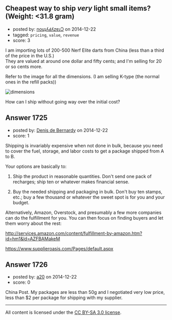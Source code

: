 ## Cheapest way to ship *very* light small items? (Weight: <31.8 gram)

- posted by: [noɥʇʎԀʎzɐɹƆ](https://stackexchange.com/users/1572203/no-z) on 2014-12-22
- tagged: `pricing`, `value`, `revenue`
- score: 3

I am importing lots of 200-500 Nerf Elite darts from China (less than a third of the price in the U.S.)   
They are valued at around one dollar and fifty cents; and I'm selling for 20 or so cents more.    

Refer to the image for all the dimensions.
(I am selling K-type (the normal ones in the refill packs)) 


![dimensions][1]

How can I ship without going way over the initial cost?


  [1]: http://i.stack.imgur.com/2t6vN.jpg


## Answer 1725

- posted by: [Denis de Bernardy](https://stackexchange.com/users/182468/denis-de-bernardy) on 2014-12-22
- score: 1

Shipping is invariably expensive when not done in bulk, because you need to cover the fuel, storage, and labor costs to get a package shipped from A to B.

Your options are basically to:

1. Ship the product in reasonable quantities. Don't send one pack of recharges; ship ten or whatever makes financial sense.

2. Buy the needed shipping and packaging in bulk. Don't buy ten stamps, etc.; buy a few thousand or whatever the sweet spot is for you and your budget.

Alternatively, Amazon, Overstock, and presumably a few more companies can do the fulfillment for you. You can then focus on finding buyers and let them worry about the rest:

http://services.amazon.com/content/fulfillment-by-amazon.htm?id=hm1&ld=AZFBAMakeM

https://www.supplieroasis.com/Pages/default.aspx


## Answer 1726

- posted by: [a20](https://stackexchange.com/users/54595/a20) on 2014-12-22
- score: 0

China Post. My packages are less than 50g and I negotiated very low price, less than $2 per package for shipping with my supplier.



---

All content is licensed under the [CC BY-SA 3.0 license](https://creativecommons.org/licenses/by-sa/3.0/).
